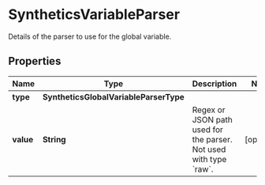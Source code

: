 

# SyntheticsVariableParser

Details of the parser to use for the global variable.

## Properties

Name | Type | Description | Notes
------------ | ------------- | ------------- | -------------
**type** | **SyntheticsGlobalVariableParserType** |  | 
**value** | **String** | Regex or JSON path used for the parser. Not used with type &#x60;raw&#x60;. |  [optional]



